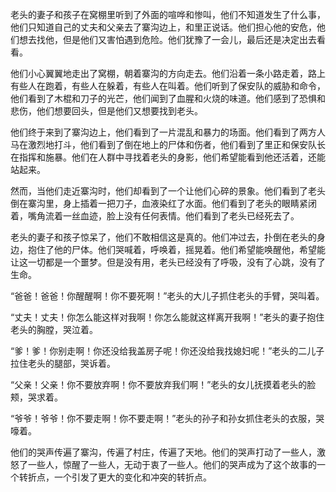 
老头的妻子和孩子在窝棚里听到了外面的喧哗和惨叫，他们不知道发生了什么事，他们只知道自己的丈夫和父亲去了寨沟边上，和里正说话。他们担心他的安危，他们想去找他，但是他们又害怕遇到危险。他们犹豫了一会儿，最后还是决定出去看看。

他们小心翼翼地走出了窝棚，朝着寨沟的方向走去。他们沿着一条小路走着，路上有些人在跑着，有些人在躲着，有些人在叫着。他们听到了保安队的威胁和命令，他们看到了木棍和刀子的光芒，他们闻到了血腥和火烧的味道。他们感到了恐惧和悲伤，他们想要回头，但是他们又想要找到老头。

他们终于来到了寨沟边上，他们看到了一片混乱和暴力的场面。他们看到了两方人马在激烈地打斗，他们看到了倒在地上的尸体和伤者，他们看到了里正和保安队长在指挥和施暴。他们在人群中寻找着老头的身影，他们希望能看到他还活着，还能站起来。

然而，当他们走近寨沟时，他们却看到了一个让他们心碎的景象。他们看到了老头倒在寨沟里，身上插着一把刀子，血液染红了水面。他们看到了老头的眼睛紧闭着，嘴角流着一丝血迹，脸上没有任何表情。他们看到了老头已经死去了。

老头的妻子和孩子惊呆了，他们不敢相信这是真的。他们冲过去，扑倒在老头的身边，抱住了他的尸体。他们哭喊着，呼唤着，摇晃着。他们希望能唤醒他，希望能让这一切都是一个噩梦。但是没有用，老头已经没有了呼吸，没有了心跳，没有了生命。

“爸爸！爸爸！你醒醒啊！你不要死啊！”老头的大儿子抓住老头的手臂，哭叫着。

“丈夫！丈夫！你怎么能这样对我啊！你怎么能就这样离开我啊！”老头的妻子抱住老头的胸膛，哭泣着。

“爹！爹！你别走啊！你还没给我盖房子呢！你还没给我找媳妇呢！”老头的二儿子拉住老头的腿部，哭诉着。

“父亲！父亲！你不要放弃啊！你不要放弃我们啊！”老头的女儿抚摸着老头的脸颊，哭求着。

“爷爷！爷爷！你不要走啊！你不要走啊！”老头的孙子和孙女抓住老头的衣服，哭嚎着。

他们的哭声传遍了寨沟，传遍了村庄，传遍了天地。他们的哭声打动了一些人，激怒了一些人，惊醒了一些人，无动于衷了一些人。他们的哭声成为了这个故事的一个转折点，一个引发了更大的变化和冲突的转折点。
